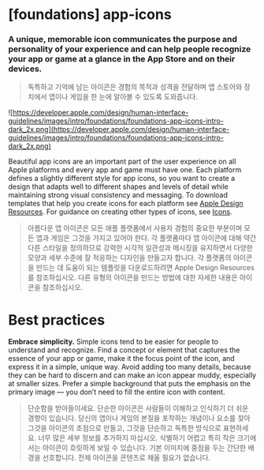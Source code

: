 # **[foundations] app-icons**

### A unique, memorable icon communicates the purpose and personality of your experience and can help people recognize your app or game at a glance in the App Store and on their devices.
> 독특하고 기억에 남는 아이콘은 경험의 목적과 성격을 전달하며 앱 스토어와 장치에서 앱이나 게임을 한 눈에 알아볼 수 있도록 도와줍니다.
>




![https://developer.apple.com/design/human-interface-guidelines/images/intro/foundations/foundations-app-icons-intro-dark_2x.png](https://developer.apple.com/design/human-interface-guidelines/images/intro/foundations/foundations-app-icons-intro-dark_2x.png)

Beautiful app icons are an important part of the user experience on all Apple platforms and every app and game must have one. Each platform defines a slightly different style for app icons, so you want to create a design that adapts well to different shapes and levels of detail while maintaining strong visual consistency and messaging. To download templates that help you create icons for each platform see [Apple Design Resources](https://developer.apple.com/design/resources/). For guidance on creating other types of icons, see [Icons](../foundations/icons/).
> 아름다운 앱 아이콘은 모든 애플 플랫폼에서 사용자 경험의 중요한 부분이며 모든 앱과 게임은 그것을 가지고 있어야 한다. 각 플랫폼마다 앱 아이콘에 대해 약간 다른 스타일을 정의하므로 강력한 시각적 일관성과 메시징을 유지하면서 다양한 모양과 세부 수준에 잘 적응하는 디자인을 만들고자 합니다. 각 플랫폼의 아이콘을 만드는 데 도움이 되는 템플릿을 다운로드하려면 Apple Design Resources를 참조하십시오. 다른 유형의 아이콘을 만드는 방법에 대한 자세한 내용은 아이콘을 참조하십시오.
>




# **Best practices**

**Embrace simplicity.** Simple icons tend to be easier for people to understand and recognize. Find a concept or element that captures the essence of your app or game, make it the focus point of the icon, and express it in a simple, unique way. Avoid adding too many details, because they can be hard to discern and can make an icon appear muddy, especially at smaller sizes. Prefer a simple background that puts the emphasis on the primary image — you don’t need to fill the entire icon with content.
> 단순함을 받아들이세요. 단순한 아이콘은 사람들이 이해하고 인식하기 더 쉬운 경향이 있습니다. 당신의 앱이나 게임의 본질을 포착하는 개념이나 요소를 찾아 그것을 아이콘의 초점으로 만들고, 그것을 단순하고 독특한 방식으로 표현하세요. 너무 많은 세부 정보를 추가하지 마십시오. 식별하기 어렵고 특히 작은 크기에서는 아이콘이 흐릿하게 보일 수 있습니다. 기본 이미지에 중점을 두는 간단한 배경을 선호합니다. 전체 아이콘을 콘텐츠로 채울 필요가 없습니다.
>




